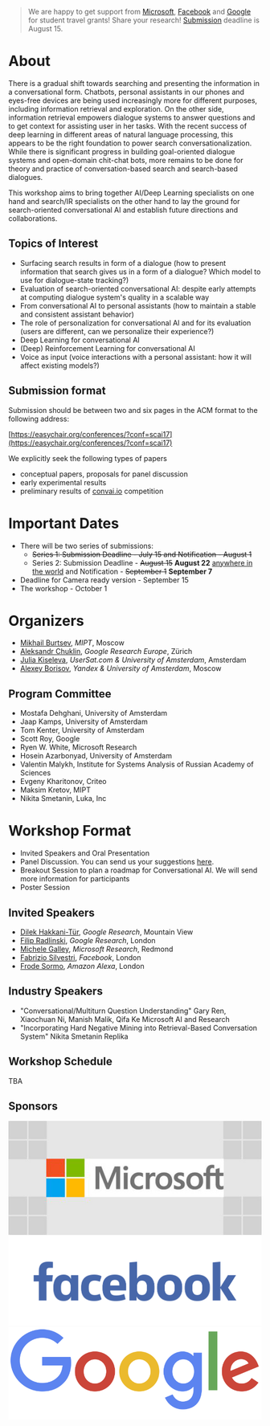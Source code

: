 > We are happy to get support from [Microsoft](https://www.microsoft.com/), [Facebook](https://facebook.com) and [Google](https://google.com) for student travel grants! Share your research! [Submission](http://scai.info/cfp) deadline is August 15.

# About
There is a gradual shift towards searching and  presenting the information in a conversational form. Chatbots, personal assistants in our phones and eyes-free devices are being used increasingly more for different purposes, including information retrieval and exploration. On the other side, information retrieval empowers dialogue systems to answer questions and to get context for assisting user in her tasks.  With the recent success of deep learning in different areas of natural language processing, this appears to be the right foundation to power search conversationalization.
While there is significant progress in building goal-oriented dialogue systems and open-domain chit-chat bots, more remains to be done for theory and practice of conversation-based search and search-based dialogues.

This workshop aims to bring together AI/Deep Learning specialists on one hand and search/IR specialists on the other hand to lay the ground for search-oriented conversational AI and establish future directions and collaborations.

## Topics of Interest
  *  Surfacing search results in form of a dialogue (how to present information that search gives us in a form of a dialogue? Which model to use for dialogue-state tracking?)
  * Evaluation of search-oriented conversational AI: despite early attempts at
 computing dialogue system's quality in a scalable way
  * From conversational AI to personal assistants (how to maintain a stable and consistent assistant behavior)
  *  The role of personalization for conversational AI and for its evaluation (users are different, can we personalize their experience?)
  * Deep Learning for conversational AI
  *  (Deep) Reinforcement Learning for conversational AI
  * Voice as input (voice interactions with a personal assistant: how it will affect existing models?)

## Submission format
Submission should be between two and six pages in the ACM format to the following address:

[https://easychair.org/conferences/?conf=scai17](https://easychair.org/conferences/?conf=scai17)

We explicitly seek the following types of papers
  * conceptual papers, proposals for panel discussion
  * early experimental results
  * preliminary results of [convai.io](http://convai.io) competition

# Important Dates
  * There will be two series of submissions:
    * ~~Series 1: Submission Deadline - July 15 and Notification - August 1~~
    * Series 2: Submission Deadline - ~~August 15~~ **August 22** [anywhere in the world](https://www.timeanddate.com/worldclock/timezone/utc-12) and Notification - ~~September 1~~ **September 7**
  * Deadline for Camera ready version - September 15
  * The workshop - October 1

# Organizers
  * [Mikhail Burtsev](https://www.linkedin.com/in/mikhail-burtsev-85a47b9/), *MIPT*, Moscow
  * [Aleksandr Chuklin](https://www.linkedin.com/in/chuklin/), *Google Research Europe*, Zürich
  * [Julia Kiseleva](http://juliakiseleva.com), *UserSat.com & University of Amsterdam*, Amsterdam
  * [Alexey Borisov](https://scholar.google.com/citations?user=i83g0E0AAAAJ), *Yandex & University of Amsterdam*, Moscow

## Program Committee
  * Mostafa Dehghani, University of Amsterdam
  * Jaap Kamps, University of Amsterdam
  * Tom Kenter, University of Amsterdam
  * Scott Roy, Google
  * Ryen W. White, Microsoft Research
  * Hosein Azarbonyad, University of Amsterdam
  * Valentin Malykh, Institute for Systems Analysis of Russian Academy of Sciences 
  * Evgeny Kharitonov, Criteo
  * Maksim Kretov, MIPT
  * Nikita Smetanin, Luka, Inc

# Workshop Format
  * Invited Speakers and Oral Presentation
  * Panel Discussion. You can send us your suggestions [here](https://app.sli.do/event/i0line8v).
  * Breakout Session to plan a roadmap for Conversational AI. We will send more information for participants
  * Poster Session

## Invited Speakers
  * [Dilek Hakkani-Tür](https://research.google.com/pubs/104927.html), *Google Research*, Mountain View
  * [Filip Radlinski](http://www.radlinski.org/), *Google Research*, London
  * [Michele Galley](https://www.microsoft.com/en-us/research/people/mgalley/), *Microsoft Research*, Redmond
  * [Fabrizio Silvestri](https://www.linkedin.com/in/fabrizio-silvestri-a6b0391/), *Facebook*, London
  * [Frode Sormo](https://www.linkedin.com/in/frode-s%C3%B8rmo-31b28ba/), *Amazon Alexa*, London

## Industry Speakers
  * "Conversational/Multiturn Question Understanding"
    Gary Ren, Xiaochuan Ni, Manish Malik, Qifa Ke
    Microsoft AI and Research
  * "Incorporating Hard Negative Mining into Retrieval-Based Conversation System"
    Nikita Smetanin
    Replika


## Workshop Schedule
TBA

## Sponsors
<a href="https://microsoft.com"><img src="MictosoftLogo.png"></a>
<a href="https://facebook.com"><img src="FacebookLogo.png"></a>
<a href="https://google.com"><img src="GoogleLogo.png"></a>
